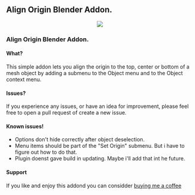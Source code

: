 
## Align Origin Blender Addon.

<p align="center">
 <img src="https://i.postimg.cc/j54M8T2S/ezgif-4-c0decb37e1cb.gif">
</p>

### Align Origin Blender Addon.

#### What?
This simple addon lets you align the origin to the top, center or bottom of a mesh object by adding a submenu to the Object menu and to the Object context menu.

#### Issues?
If you experience any issues, or have an idea for improvement, please feel free to open a pull request of create a new issue.

#### Known issues!
- Options don't hide correctly after object deselection.
- Menu items should be part of the "Set Origin" submenu. But i have to figure out how to do that.
- Plugin doenst gave build in updating. Maybe i'll add that int he future.

#### Support
If you like and enjoy this addond you can considder [buying me a coffee](https://www.buymeacoffee.com/since1979)

